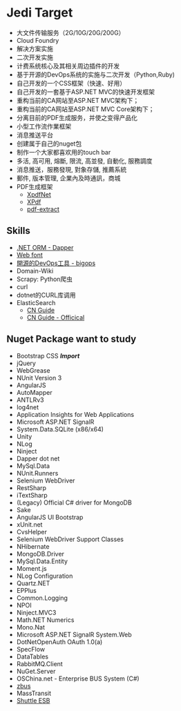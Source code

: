 # Jedi Target

* 大文件传输服务（2G/10G/20G/200G）
* Cloud Foundry
* 解决方案实施
* 二次开发实施
* 计费系统核心及其相关周边插件的开发
* 基于开源的DevOps系统的实施与二次开发（Python,Ruby)
* 自己开发的一个CSS框架（快速、好用）
* 自己开发的一套基于ASP.NET MVC的快速开发框架
* 重构当前的CA网站至ASP.NET MVC架构下；
* 重构当前的CA网站至ASP.NET MVC Core架构下；
* 分离目前的PDF生成服务，并使之变得产品化
* 小型工作流作業框架
* 消息推送平台
* 创建属于自己的nuget包
* 制作一个大家都喜欢用的touch bar
* 多活, 高可用, 熔斷, 限流, 高並發, 自動化, 服務調度
* 消息推送，服務發現, 對象存儲, 推薦系統
* 郵件, 版本管理, 企業內及時通訊，商城
* PDF生成框架
  * [XpdfNet](https://github.com/gqy117/XpdfNet)
  * [XPdf](https://github.com/fzani/xpdf)
  * [pdf-extract](https://github.com/poulfoged/pdf-extract)

## Skills

* [.NET ORM - Dapper](https://github.com/StackExchange/Dapper)
* [Web font](https://fontawesome.com/)
* [開源的DevOps工具 - bigops](http://www.bigops.com/)
* Domain-Wiki
* Scrapy: Python爬虫
* curl
* dotnet的CURL库调用
* ElasticSearch
  * [CN Guide](https://elasticsearch.apachecn.org/#/)
  * [CN Guide - Officical](https://www.elastic.co/guide/cn/elasticsearch/guide/current/index.html)

## Nuget Package want to study

* Bootstrap CSS ***Import***
* jQuery
* WebGrease
* NUnit Version 3
* AngularJS
* AutoMapper
* ANTLRv3
* log4net
* Application Insights for Web Applications
* Microsoft ASP.NET SignalR
* System.Data.SQLite (x86/x64)
* Unity
* NLog
* Ninject
* Dapper dot net
* MySql.Data
* NUnit.Runners
* Selenium WebDriver
* RestSharp
* iTextSharp
* (Legacy) Official C# driver for MongoDB
* Sake
* AngularJS UI Bootstrap
* xUnit.net
* CvsHelper
* Selenium WebDriver Support Classes
* NHibernate
* MongoDB.Driver
* MySql.Data.Entity
* Moment.js
* NLog Configuration
* Quartz.NET
* EPPlus
* Common.Logging
* NPOI
* Ninject.MVC3
* Math.NET Numerics
* Mono.Nat
* Microsoft ASP.NET SignalR System.Web
* DotNetOpenAuth OAuth 1.0(a)
* SpecFlow
* DataTables
* RabbitMQ.Client
* NuGet.Server
* OSChina.net - Enterprise BUS System (C#)
* [zbus](http://git.oschina.net/rushmore/zbus)
* MassTransit
* [Shuttle ESB](https://github.com/shuttle/shuttle-esb)
